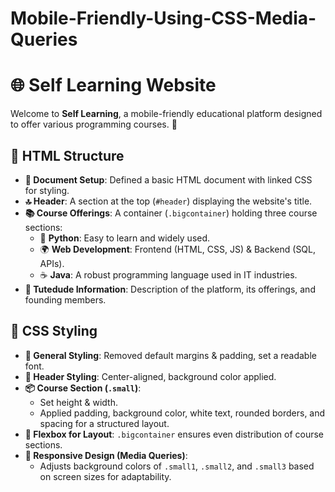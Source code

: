 # Mobile-Friendly-Using-CSS-Media-Queries

# 🌐 Self Learning Website

Welcome to **Self Learning**, a mobile-friendly educational platform designed to offer various programming courses. 🚀

## 📑 HTML Structure
- **📜 Document Setup**: Defined a basic HTML document with linked CSS for styling.
- **🔝 Header**: A section at the top (`#header`) displaying the website's title.
- **📚 Course Offerings**: A container (`.bigcontainer`) holding three course sections:
  - 🐍 **Python**: Easy to learn and widely used.
  - 🌍 **Web Development**: Frontend (HTML, CSS, JS) & Backend (SQL, APIs).
  - ☕ **Java**: A robust programming language used in IT industries.
- **🏫 Tutedude Information**: Description of the platform, its offerings, and founding members.

## 🎨 CSS Styling
- **📌 General Styling**: Removed default margins & padding, set a readable font.
- **🎨 Header Styling**: Center-aligned, background color applied.
- **📦 Course Section (`.small`)**:
  - Set height & width.
  - Applied padding, background color, white text, rounded borders, and spacing for a structured layout.
- **📐 Flexbox for Layout**: `.bigcontainer` ensures even distribution of course sections.
- **📱 Responsive Design (Media Queries)**:
  - Adjusts background colors of `.small1`, `.small2`, and `.small3` based on screen sizes for adaptability.


